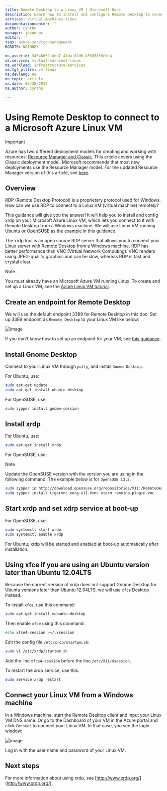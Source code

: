 ```yaml
---
title: Remote Desktop to a Linux VM | Microsoft Docs
description: Learn how to install and configure Remote Desktop to connect to a Microsoft Azure Linux VM for the Classic deployment model
services: virtual-machines-linux
documentationcenter: ''
author: cynthn
manager: jeconnoc
editor: ''
tags: azure-service-management
ROBOTS: NOINDEX

ms.assetid: 34348659-ddb7-41da-82d6-b5885859e7e4
ms.service: virtual-machines-linux
ms.workload: infrastructure-services
ms.tgt_pltfrm: vm-linux
ms.devlang: na
ms.topic: article
ms.date: 05/30/2017
ms.author: cynthn

---
```

# Using Remote Desktop to connect to a Microsoft Azure Linux VM
> [!IMPORTANT] 
> Azure has two different deployment models for creating and working with resources: [Resource Manager and Classic](../../../resource-manager-deployment-model.md). This article covers using the Classic deployment model. Microsoft recommends that most new deployments use the Resource Manager model. For the updated Resource Manager version of this article, see [here](../use-remote-desktop.md).

## Overview
RDP (Remote Desktop Protocol) is a proprietary protocol used for Windows. How can we use RDP to connect to a Linux VM (virtual machine) remotely?

This guidance will give you the answer! It will help you to install and config xrdp on your Microsoft Azure Linux VM, which lets you connect to it with Remote Desktop from a Windows machine. We will use Linux VM running Ubuntu or OpenSUSE as the example in this guidance.

The xrdp tool is an open source RDP server that allows you to connect your Linux server with Remote Desktop from a Windows machine. RDP has better performance than VNC (Virtual Network Computing). VNC renders using JPEG-quality graphics and can be slow, whereas RDP is fast and crystal clear.

> [!NOTE]
> You must already have an Microsoft Azure VM running Linux. To create and set up a Linux VM, see the [Azure Linux VM tutorial](createportal-classic.md).
> 
> 

## Create an endpoint for Remote Desktop
We will use the default endpoint 3389 for Remote Desktop in this doc. Set up 3389 endpoint as `Remote Desktop` to your Linux VM like below:

![image](./media/remote-desktop/endpoint-for-linux-server.png)

If you don't know how to set up an endpoint for your VM, see [this guidance](setup-endpoints.md).

## Install Gnome Desktop
Connect to your Linux VM through `putty`, and install `Gnome Desktop`.

For Ubuntu, use:

```bash
sudo apt-get update
sudo apt-get install ubuntu-desktop
```

For OpenSUSE, use:

```bash
sudo zypper install gnome-session
```

## Install xrdp
For Ubuntu, use:

```bash
sudo apt-get install xrdp
```

For OpenSUSE, use:

> [!NOTE]
> Update the OpenSUSE version with the version you are using in the following command. The example below is for `OpenSUSE 13.2`.
> 
> 

```bash
sudo zypper in http://download.opensuse.org/repositories/X11:/RemoteDesktop/openSUSE_13.2/x86_64/xrdp-0.9.0git.1401423964-2.1.x86_64.rpm
sudo zypper install tigervnc xorg-x11-Xvnc xterm remmina-plugin-vnc
```

## Start xrdp and set xdrp service at boot-up
For OpenSUSE, use:

```bash
sudo systemctl start xrdp
sudo systemctl enable xrdp
```

For Ubuntu, xrdp will be started and enabled at boot-up automatically after installation.

## Using xfce if you are using an Ubuntu version later than Ubuntu 12.04LTS
Because the current version of xrdp does not support Gnome Desktop for  Ubuntu versions later than Ubuntu 12.04LTS, we will use `xfce` Desktop instead.

To install `xfce`, use this command:

```bash
sudo apt-get install xubuntu-desktop
```

Then enable `xfce` using this command:

```bash
echo xfce4-session >~/.xsession
```

Edit the config file `/etc/xrdp/startwm.sh`:

```bash
sudo vi /etc/xrdp/startwm.sh   
```

Add the line `xfce4-session` before the line `/etc/X11/Xsession`.

To restart the xrdp service, use this:

```bash
sudo service xrdp restart
```

## Connect your Linux VM from a Windows machine
In a Windows machine, start the Remote Desktop client and input your Linux VM DNS name. Or go to the Dashboard of your VM in the Azure portal and click `Connect` to connect your Linux VM. In that case, you see the login window:

![image](./media/remote-desktop/no2.png)

Log in with the user name and password of your Linux VM.

## Next steps
For more information about using xrdp, see [http://www.xrdp.org/](http://www.xrdp.org/).
